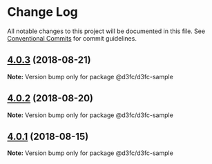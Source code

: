 # Change Log

All notable changes to this project will be documented in this file.
See [Conventional Commits](https://conventionalcommits.org) for commit guidelines.

<a name="4.0.3"></a>
## [4.0.3](https://github.com/d3fc/d3fc-sample/compare/@d3fc/d3fc-sample@4.0.2...@d3fc/d3fc-sample@4.0.3) (2018-08-21)




**Note:** Version bump only for package @d3fc/d3fc-sample

<a name="4.0.2"></a>
## [4.0.2](https://github.com/d3fc/d3fc/compare/@d3fc/d3fc-sample@4.0.1...@d3fc/d3fc-sample@4.0.2) (2018-08-20)




**Note:** Version bump only for package @d3fc/d3fc-sample

<a name="4.0.1"></a>
## [4.0.1](https://github.com/d3fc/d3fc/compare/@d3fc/d3fc-sample@4.0.0...@d3fc/d3fc-sample@4.0.1) (2018-08-15)




**Note:** Version bump only for package @d3fc/d3fc-sample

